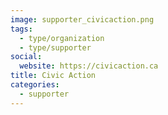 ```yaml
---
image: supporter_civicaction.png
tags:
  - type/organization
  - type/supporter
social:
  website: https://civicaction.ca
title: Civic Action
categories:
  - supporter
---
```

